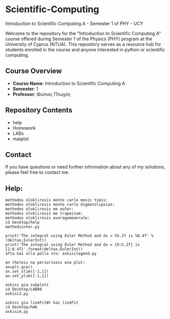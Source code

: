 # Scientific-Computing
Introduction to Scientific Computing A - Semester 1 of PHY - UCY

Welcome to the repository for the "Introduction to Scientific Computing A" course offered during Semester 1 of the Physics (PHY) program at the University of Cyprus (NTUA). This repository serves as a resource hub for students enrolled in the course and anyone interested in python or scientific computing.

## Course Overview

- **Course Name**: Introduction to Scientific Computing A 
- **Semester**: 1
- **Professor**: Φώτιος Πτωχός

## Repository Contents

- help
- Homework 
- LABs
- matplot

## Contact

If you have questions or need further information about any of my solutions, please feel free to contact me.

## Help:
~~~
methodos oloklirosis monte carlo mesis timis:
methodos oloklirosis monte carlo digmatolipsias:
methodos oloklirosis me euler:
methodos oloklirosis me trapezium:
methodos oloklirosis averagemeanrule:
cd Desktop/help
methodsinter.py
~~~

~~~
print('The integral using Euler Method and dx = %5.2f is %8.4f' % (deltax,EulerInt))
print('The integral using Euler Method and dx = {0:5.2f} is {1:8.4f}'.format(deltax,EulerInt))
afta kai alla polla sto: askisilegend.py
~~~

~~~
an theleis na perioriseis ena plot:
ax=plt.gca()
ax.set_xlim([-1,1])
ax.set_ylim([-1,1])
~~~

~~~
askisi gia subplots
cd Desktop/LAB08
askisi3.py
~~~
~~~~~~~~~~~~~~~~~~~~~~~~~~~~~~~~~~~~~~~~~~~~~~~~~~~~~~~~~~~~~~~~
askisi gia lineFitWt kai lineFit
cd Desktop/hm6
askisi4.py
~~~~~~~~~~~~~~~~~~~~~~~~~~~~~~~~~~~~~~~~~~~~~~~~~~~~~~~~~~~~~~~~
